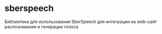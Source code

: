 # sberspeech
Библиотека для использования SberSpeech для интеграции на web-сайт распознавания и генерации голоса
